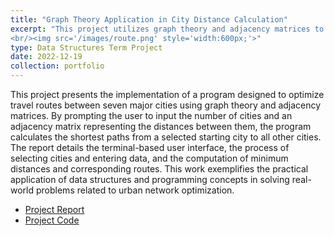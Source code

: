 ```yaml
---
title: "Graph Theory Application in City Distance Calculation"
excerpt: "This project utilizes graph theory and adjacency matrices to determine and optimize the shortest travel routes between seven major cities, demonstrating practical applications of data structures and programming concepts.
<br/><img src='/images/route.png' style='width:600px;'>"
type: Data Structures Term Project
date: 2022-12-19
collection: portfolio
---
```


This project presents the implementation of a program designed to optimize travel routes between seven major cities using graph theory and adjacency matrices. By prompting the user to input the number of cities and an adjacency matrix representing the distances between them, the program calculates the shortest paths from a selected starting city to all other cities. The report details the terminal-based user interface, the process of selecting cities and entering data, and the computation of minimum distances and corresponding routes. This work exemplifies the practical application of data structures and programming concepts in solving real-world problems related to urban network optimization.

* [Project Report](https://mega.nz/folder/SDhwDQTL#Zd6TPt2wC1HvOZfBgzwLSg/file/jb42lCgL)
* [Project Code](https://mega.nz/folder/SDhwDQTL#Zd6TPt2wC1HvOZfBgzwLSg/file/vSx2QApZ)
